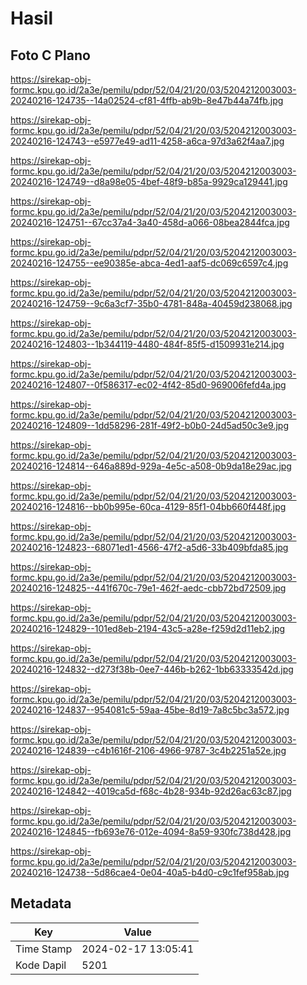 # Hasil

## Foto C Plano

https://sirekap-obj-formc.kpu.go.id/2a3e/pemilu/pdpr/52/04/21/20/03/5204212003003-20240216-124735--14a02524-cf81-4ffb-ab9b-8e47b44a74fb.jpg

https://sirekap-obj-formc.kpu.go.id/2a3e/pemilu/pdpr/52/04/21/20/03/5204212003003-20240216-124743--e5977e49-ad11-4258-a6ca-97d3a62f4aa7.jpg

https://sirekap-obj-formc.kpu.go.id/2a3e/pemilu/pdpr/52/04/21/20/03/5204212003003-20240216-124749--d8a98e05-4bef-48f9-b85a-9929ca129441.jpg

https://sirekap-obj-formc.kpu.go.id/2a3e/pemilu/pdpr/52/04/21/20/03/5204212003003-20240216-124751--67cc37a4-3a40-458d-a066-08bea2844fca.jpg

https://sirekap-obj-formc.kpu.go.id/2a3e/pemilu/pdpr/52/04/21/20/03/5204212003003-20240216-124755--ee90385e-abca-4ed1-aaf5-dc069c6597c4.jpg

https://sirekap-obj-formc.kpu.go.id/2a3e/pemilu/pdpr/52/04/21/20/03/5204212003003-20240216-124759--9c6a3cf7-35b0-4781-848a-40459d238068.jpg

https://sirekap-obj-formc.kpu.go.id/2a3e/pemilu/pdpr/52/04/21/20/03/5204212003003-20240216-124803--1b344119-4480-484f-85f5-d1509931e214.jpg

https://sirekap-obj-formc.kpu.go.id/2a3e/pemilu/pdpr/52/04/21/20/03/5204212003003-20240216-124807--0f586317-ec02-4f42-85d0-969006fefd4a.jpg

https://sirekap-obj-formc.kpu.go.id/2a3e/pemilu/pdpr/52/04/21/20/03/5204212003003-20240216-124809--1dd58296-281f-49f2-b0b0-24d5ad50c3e9.jpg

https://sirekap-obj-formc.kpu.go.id/2a3e/pemilu/pdpr/52/04/21/20/03/5204212003003-20240216-124814--646a889d-929a-4e5c-a508-0b9da18e29ac.jpg

https://sirekap-obj-formc.kpu.go.id/2a3e/pemilu/pdpr/52/04/21/20/03/5204212003003-20240216-124816--bb0b995e-60ca-4129-85f1-04bb660f448f.jpg

https://sirekap-obj-formc.kpu.go.id/2a3e/pemilu/pdpr/52/04/21/20/03/5204212003003-20240216-124823--68071ed1-4566-47f2-a5d6-33b409bfda85.jpg

https://sirekap-obj-formc.kpu.go.id/2a3e/pemilu/pdpr/52/04/21/20/03/5204212003003-20240216-124825--441f670c-79e1-462f-aedc-cbb72bd72509.jpg

https://sirekap-obj-formc.kpu.go.id/2a3e/pemilu/pdpr/52/04/21/20/03/5204212003003-20240216-124829--101ed8eb-2194-43c5-a28e-f259d2d11eb2.jpg

https://sirekap-obj-formc.kpu.go.id/2a3e/pemilu/pdpr/52/04/21/20/03/5204212003003-20240216-124832--d273f38b-0ee7-446b-b262-1bb63333542d.jpg

https://sirekap-obj-formc.kpu.go.id/2a3e/pemilu/pdpr/52/04/21/20/03/5204212003003-20240216-124837--954081c5-59aa-45be-8d19-7a8c5bc3a572.jpg

https://sirekap-obj-formc.kpu.go.id/2a3e/pemilu/pdpr/52/04/21/20/03/5204212003003-20240216-124839--c4b1616f-2106-4966-9787-3c4b2251a52e.jpg

https://sirekap-obj-formc.kpu.go.id/2a3e/pemilu/pdpr/52/04/21/20/03/5204212003003-20240216-124842--4019ca5d-f68c-4b28-934b-92d26ac63c87.jpg

https://sirekap-obj-formc.kpu.go.id/2a3e/pemilu/pdpr/52/04/21/20/03/5204212003003-20240216-124845--fb693e76-012e-4094-8a59-930fc738d428.jpg

https://sirekap-obj-formc.kpu.go.id/2a3e/pemilu/pdpr/52/04/21/20/03/5204212003003-20240216-124738--5d86cae4-0e04-40a5-b4d0-c9c1fef958ab.jpg


## Metadata

| Key        | Value               |
| ---------- | ------------------- |
| Time Stamp | 2024-02-17 13:05:41 |
| Kode Dapil | 5201                |



